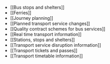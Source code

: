 - [[Bus stops and shelters]]
- [[Ferries]]
- [[Journey planning]]
- [[Planned transport service changes]]
- [[Quality contract schemes for bus services]]
- [[Real time transport information]]
- [[Stations, stops and shelters]]
- [[Transport service disruption information]]
- [[Transport tickets and passes]]
- [[Transport timetable information]]

